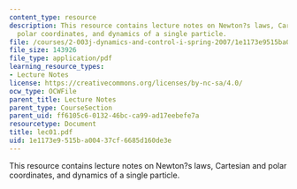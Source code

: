 ```yaml
---
content_type: resource
description: This resource contains lecture notes on Newton?s laws, Cartesian and
  polar coordinates, and dynamics of a single particle.
file: /courses/2-003j-dynamics-and-control-i-spring-2007/1e1173e9515ba00437cf6685d160de3e_lec01.pdf
file_size: 143926
file_type: application/pdf
learning_resource_types:
- Lecture Notes
license: https://creativecommons.org/licenses/by-nc-sa/4.0/
ocw_type: OCWFile
parent_title: Lecture Notes
parent_type: CourseSection
parent_uid: ff6105c6-0132-46bc-ca99-ad17eebefe7a
resourcetype: Document
title: lec01.pdf
uid: 1e1173e9-515b-a004-37cf-6685d160de3e
---
```

This resource contains lecture notes on Newton?s laws, Cartesian and polar coordinates, and dynamics of a single particle.